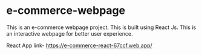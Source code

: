 # e-commerce-webpage
This is an e-commerce webpage project. This is built using React Js. This is an interactive webpage for better user experience.

React App link- https://e-commerce-react-67ccf.web.app/
